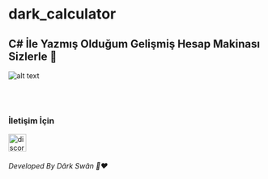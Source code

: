 # dark_calculator

<h2 > C# İle Yazmış Olduğum Gelişmiş Hesap Makinası Sizlerle 👋 </h2>

![alt text](https://github.com/darkswann/dark_calculator/dark_calculator.png)

<br> 

<br>

<h3> İletişim İçin </h3>
<a href="https://discord.gg/r3kAGxK7FV" target="_blank"> <img src="https://i.hizliresim.com/d48n7mk." alt="discord" width="35" height="35"/> </a>

<br>

<h6>Developed By Dârk Swân  👋❤️</h6>



